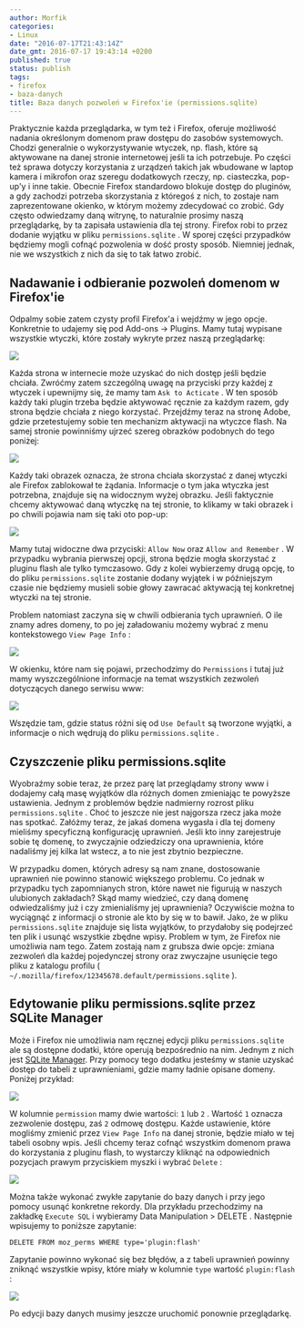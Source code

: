 ```yaml
---
author: Morfik
categories:
- Linux
date: "2016-07-17T21:43:14Z"
date_gmt: 2016-07-17 19:43:14 +0200
published: true
status: publish
tags:
- firefox
- baza-danych
title: Baza danych pozwoleń w Firefox'ie (permissions.sqlite)
---
```


Praktycznie każda przeglądarka, w tym też i Firefox, oferuje możliwość nadania określonym domenom
praw dostępu do zasobów systemowych. Chodzi generalnie o wykorzystywanie wtyczek, np. flash, które
są aktywowane na danej stronie internetowej jeśli ta ich potrzebuje. Po części też sprawa dotyczy
korzystania z urządzeń takich jak wbudowane w laptop kamera i mikrofon oraz szeregu dodatkowych
rzeczy, np. ciasteczka, pop-up'y i inne takie. Obecnie Firefox standardowo blokuje dostęp do
pluginów, a gdy zachodzi potrzeba skorzystania z któregoś z nich, to zostaje nam zaprezentowane
okienko, w którym możemy zdecydować co zrobić. Gdy często odwiedzamy daną witrynę, to naturalnie
prosimy naszą przeglądarkę, by ta zapisała ustawienia dla tej strony. Firefox robi to przez dodanie
wyjątku w pliku `permissions.sqlite` . W sporej części przypadków będziemy mogli cofnąć pozwolenia w
dość prosty sposób. Niemniej jednak, nie we wszystkich z nich da się to tak łatwo zrobić.

<!--more-->
## Nadawanie i odbieranie pozwoleń domenom w Firefox'ie

Odpalmy sobie zatem czysty profil Firefox'a i wejdźmy w jego opcje. Konkretnie to udajemy się pod
Add-ons -> Plugins. Mamy tutaj wypisane wszystkie wtyczki, które zostały wykryte przez naszą
przeglądarkę:

![](/img/2016/07/1.firefox-plugins-wtyczki-konfiguracja-pozwolenia.png#huge)

Każda strona w internecie może uzyskać do nich dostęp jeśli będzie chciała. Zwróćmy zatem szczególną
uwagę na przyciski przy każdej z wtyczek i upewnijmy się, że mamy tam `Ask to Acticate` . W ten
sposób każdy taki plugin trzeba będzie aktywować ręcznie za każdym razem, gdy strona będzie chciała
z niego korzystać. Przejdźmy teraz na stronę Adobe, gdzie przetestujemy sobie ten mechanizm
aktywacji na wtyczce flash. Na samej stronie powinniśmy ujrzeć szereg obrazków podobnych do tego
poniżej:

![](/img/2016/07/2.firefox-strona-test-aktywacja-wtyczki.png#small)

Każdy taki obrazek oznacza, że strona chciała skorzystać z danej wtyczki ale Firefox zablokował te
żądania. Informacje o tym jaka wtyczka jest potrzebna, znajduje się na widocznym wyżej obrazku.
Jeśli faktycznie chcemy aktywować daną wtyczkę na tej stronie, to klikamy w taki obrazek i po
chwili pojawia nam się taki oto pop-up:

![](/img/2016/07/3.firefox-pop-up-allow-and-remember.png#huge)

Mamy tutaj widoczne dwa przyciski: `Allow Now` oraz `Allow and Remember` . W przypadku wybrania
pierwszej opcji, strona będzie mogła skorzystać z pluginu flash ale tylko tymczasowo. Gdy z kolei
wybierzemy drugą opcję, to do pliku `permissions.sqlite` zostanie dodany wyjątek i w późniejszym
czasie nie będziemy musieli sobie głowy zawracać aktywacją tej konkretnej wtyczki na tej stronie.

Problem natomiast zaczyna się w chwili odbierania tych uprawnień. O ile znamy adres domeny, to po
jej załadowaniu możemy wybrać z menu kontekstowego `View Page Info` :

![](/img/2016/07/4.firefox-uprawnienia-strony-wtyczki.png#small)

W okienku, które nam się pojawi, przechodzimy do `Permissions` i tutaj już mamy wyszczególnione
informacje na temat wszystkich zezwoleń dotyczących danego serwisu www:

![](/img/2016/07/5.firefox-uprawnienia-strony-wtyczki.png#big)

Wszędzie tam, gdzie status różni się od `Use Default` są tworzone wyjątki, a informacje o nich
wędrują do pliku `permissions.sqlite` .

## Czyszczenie pliku permissions.sqlite

Wyobraźmy sobie teraz, że przez parę lat przeglądamy strony www i dodajemy całą masę wyjątków dla
różnych domen zmieniając te powyższe ustawienia. Jednym z problemów będzie nadmierny rozrost pliku
`permissions.sqlite` . Choć to jeszcze nie jest najgorsza rzecz jaka może nas spotkać. Załóżmy
teraz, że jakaś domena wygasła i dla tej domeny mieliśmy specyficzną konfigurację uprawnień. Jeśli
kto inny zarejestruje sobie tę domenę, to zwyczajnie odziedziczy ona uprawnienia, które nadaliśmy
jej kilka lat wstecz, a to nie jest zbytnio bezpieczne.

W przypadku domen, których adresy są nam znane, dostosowanie uprawnień nie powinno stanowić
większego problemu. Co jednak w przypadku tych zapomnianych stron, które nawet nie figurują w
naszych ulubionych zakładach? Skąd mamy wiedzieć, czy daną domenę odwiedzaliśmy już i czy
zmienialiśmy jej uprawnienia? Oczywiście można to wyciągnąć z informacji o stronie ale kto by się w
to bawił. Jako, że w pliku `permissions.sqlite` znajduje się lista wyjątków, to przydałoby się
podejrzeć ten plik i usunąć wszystkie zbędne wpisy. Problem w tym, że Firefox nie umożliwia nam
tego. Zatem zostają nam z grubsza dwie opcje: zmiana zezwoleń dla każdej pojedynczej strony oraz
zwyczajne usunięcie tego pliku z katalogu
profilu ( `~/.mozilla/firefox/12345678.default/permissions.sqlite` ).

## Edytowanie pliku permissions.sqlite przez SQLite Manager

Może i Firefox nie umożliwia nam ręcznej edycji pliku `permissions.sqlite` ale są dostępne dodatki,
które operują bezpośrednio na nim. Jednym z nich jest [SQLite
Manager](https://addons.mozilla.org/en-US/firefox/addon/sqlite-manager/). Przy pomocy tego dodatku
jesteśmy w stanie uzyskać dostęp do tabeli z uprawnieniami, gdzie mamy ładnie opisane domeny.
Poniżej przykład:

![](/img/2016/07/6.firefox-sql-manager-add-on.png#huge)

W kolumnie `permission` mamy dwie wartości: `1` lub `2` . Wartość `1` oznacza zezwolenie dostępu,
zaś `2` odmowę dostępu. Każde ustawienie, które mogliśmy zmienić przez `View Page Info` na danej
stronie, będzie miało w tej tabeli osobny wpis. Jeśli chcemy teraz cofnąć wszystkim domenom prawa do
korzystania z pluginu flash, to wystarczy kliknąć na odpowiednich pozycjach prawym przyciskiem
myszki i wybrać `Delete` :

![](/img/2016/07/7.firefox-sql-manager-add-on.png#huge)

Można także wykonać zwykłe zapytanie do bazy danych i przy jego pomocy usunąć konkretne rekordy. Dla
przykładu przechodzimy na zakładkę `Execute SQL` i wybieramy Data Manipulation > DELETE . Następnie
wpisujemy to poniższe zapytanie:

    DELETE FROM moz_perms WHERE type='plugin:flash'

Zapytanie powinno wykonać się bez błędów, a z tabeli uprawnień powinny zniknąć wszystkie wpisy,
które miały w kolumnie `type` wartość `plugin:flash` :

![](/img/2016/07/8.firefox-sql-manager-add-on.png#huge)

Po edycji bazy danych musimy jeszcze uruchomić ponownie przeglądarkę.
